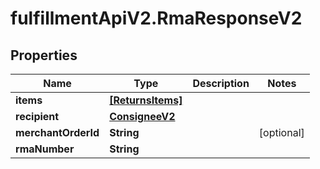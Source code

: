 # fulfillmentApiV2.RmaResponseV2

## Properties
Name | Type | Description | Notes
------------ | ------------- | ------------- | -------------
**items** | [**[ReturnsItems]**](ReturnsItems.md) |  | 
**recipient** | [**ConsigneeV2**](ConsigneeV2.md) |  | 
**merchantOrderId** | **String** |  | [optional] 
**rmaNumber** | **String** |  | 
